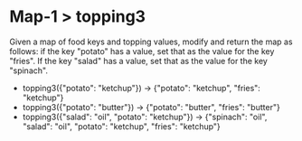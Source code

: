 # Map-1 > topping3

Given a map of food keys and topping values, modify and return the map as follows: if the key "potato" has a value, set that as the value for the key "fries". If the key "salad" has a value, set that as the value for the key "spinach".

- topping3({"potato": "ketchup"}) → {"potato": "ketchup", "fries": "ketchup"}
- topping3({"potato": "butter"}) → {"potato": "butter", "fries": "butter"}
- topping3({"salad": "oil", "potato": "ketchup"}) → {"spinach": "oil", "salad": "oil", "potato": "ketchup", "fries": "ketchup"}
